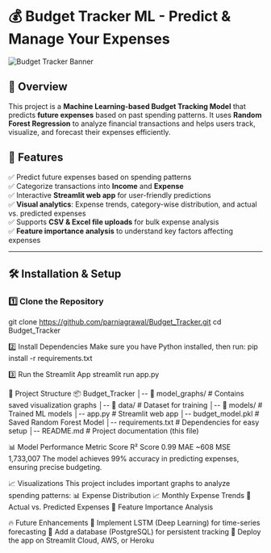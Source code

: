 # 💰 Budget Tracker ML - Predict & Manage Your Expenses

![Budget Tracker Banner](https://img.shields.io/badge/Machine_Learning-Budget_Tracking-blue?style=flat-square)

## 📌 Overview
This project is a **Machine Learning-based Budget Tracking Model** that predicts **future expenses** based on past spending patterns. It uses **Random Forest Regression** to analyze financial transactions and helps users track, visualize, and forecast their expenses efficiently.

## 🚀 Features
✅ Predict future expenses based on spending patterns  
✅ Categorize transactions into **Income** and **Expense**  
✅ Interactive **Streamlit web app** for user-friendly predictions  
✅ **Visual analytics**: Expense trends, category-wise distribution, and actual vs. predicted expenses  
✅ Supports **CSV & Excel file uploads** for bulk expense analysis  
✅ **Feature importance analysis** to understand key factors affecting expenses  

---

## 🛠️ Installation & Setup
### **1️⃣ Clone the Repository**
git clone https://github.com/parniagrawal/Budget_Tracker.git
cd Budget_Tracker

2️⃣ Install Dependencies
Make sure you have Python installed, then run:
pip install -r requirements.txt

3️⃣ Run the Streamlit App
streamlit run app.py

📂 Project Structure
📦 Budget_Tracker
│-- 📁 model_graphs/           # Contains saved visualization graphs
│-- 📂 data/                   # Dataset for training
│-- 📂 models/                 # Trained ML models
│-- app.py                     # Streamlit web app
│-- budget_model.pkl           # Saved Random Forest Model
│-- requirements.txt           # Dependencies for easy setup
│-- README.md                  # Project documentation (this file)

📊 Model Performance
Metric	Score
R² Score	0.99
MAE	~608
MSE	1,733,007
The model achieves 99% accuracy in predicting expenses, ensuring precise budgeting.

📈 Visualizations
This project includes important graphs to analyze spending patterns:
📊 Expense Distribution
📈 Monthly Expense Trends
🎯 Actual vs. Predicted Expenses
🌟 Feature Importance Analysis

🔥 Future Enhancements
🚀 Implement LSTM (Deep Learning) for time-series forecasting
🚀 Add a database (PostgreSQL) for persistent tracking
🚀 Deploy the app on Streamlit Cloud, AWS, or Heroku




